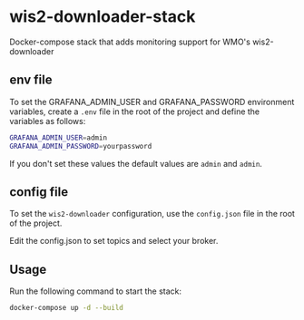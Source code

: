# wis2-downloader-stack
Docker-compose stack that adds monitoring support for WMO's wis2-downloader

## env file

To set the GRAFANA_ADMIN_USER and GRAFANA_PASSWORD environment variables, create a `.env` file in the root of the project and define the variables as follows:

```bash
GRAFANA_ADMIN_USER=admin
GRAFANA_ADMIN_PASSWORD=yourpassword
```

If you don't set these values the default values are `admin` and `admin`.

## config file

To set the `wis2-downloader` configuration, use the `config.json` file in the root of the project.

Edit the config.json to set topics and select your broker.

## Usage

Run the following command to start the stack:

```bash
docker-compose up -d --build
```
